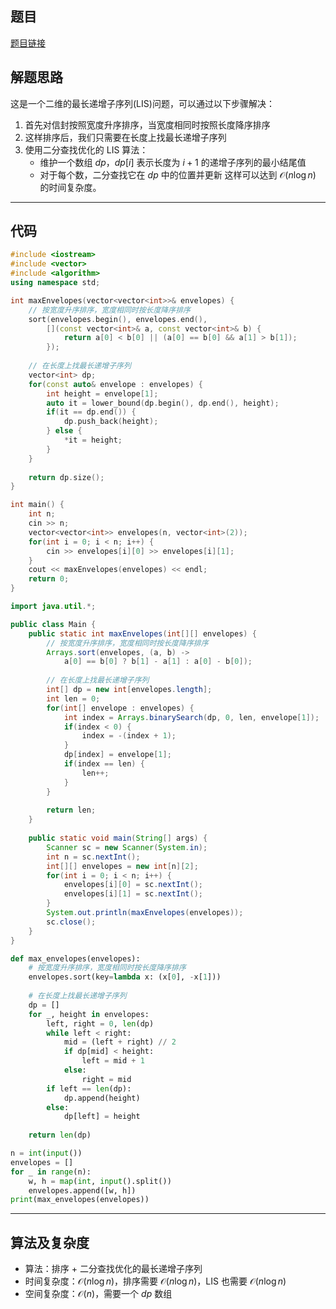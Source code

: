 ## 题目
[题目链接](https://www.nowcoder.com/practice/25fe1fc89c4c4e82bbc63df04bc6ca30?tpId=308&tqId=2376445&sourceUrl=/exam/oj&channenl=wgithub&fromPut=wgithub)

## 解题思路

这是一个二维的最长递增子序列($\text{LIS}$)问题，可以通过以下步骤解决：

1. 首先对信封按照宽度升序排序，当宽度相同时按照长度降序排序
2. 这样排序后，我们只需要在长度上找最长递增子序列
3. 使用二分查找优化的 $\text{LIS}$ 算法：
   - 维护一个数组 $dp$，$dp[i]$ 表示长度为 $i+1$ 的递增子序列的最小结尾值
   - 对于每个数，二分查找它在 $dp$ 中的位置并更新
这样可以达到 $\mathcal{O}(n\log n)$ 的时间复杂度。
---

## 代码

```c++ []
#include <iostream>
#include <vector>
#include <algorithm>
using namespace std;

int maxEnvelopes(vector<vector<int>>& envelopes) {
    // 按宽度升序排序，宽度相同时按长度降序排序
    sort(envelopes.begin(), envelopes.end(), 
        [](const vector<int>& a, const vector<int>& b) {
            return a[0] < b[0] || (a[0] == b[0] && a[1] > b[1]);
        });
    
    // 在长度上找最长递增子序列
    vector<int> dp;
    for(const auto& envelope : envelopes) {
        int height = envelope[1];
        auto it = lower_bound(dp.begin(), dp.end(), height);
        if(it == dp.end()) {
            dp.push_back(height);
        } else {
            *it = height;
        }
    }
    
    return dp.size();
}

int main() {
    int n;
    cin >> n;
    vector<vector<int>> envelopes(n, vector<int>(2));
    for(int i = 0; i < n; i++) {
        cin >> envelopes[i][0] >> envelopes[i][1];
    }
    cout << maxEnvelopes(envelopes) << endl;
    return 0;
}
```
```java []
import java.util.*;

public class Main {
    public static int maxEnvelopes(int[][] envelopes) {
        // 按宽度升序排序，宽度相同时按长度降序排序
        Arrays.sort(envelopes, (a, b) -> 
            a[0] == b[0] ? b[1] - a[1] : a[0] - b[0]);
        
        // 在长度上找最长递增子序列
        int[] dp = new int[envelopes.length];
        int len = 0;
        for(int[] envelope : envelopes) {
            int index = Arrays.binarySearch(dp, 0, len, envelope[1]);
            if(index < 0) {
                index = -(index + 1);
            }
            dp[index] = envelope[1];
            if(index == len) {
                len++;
            }
        }
        
        return len;
    }
    
    public static void main(String[] args) {
        Scanner sc = new Scanner(System.in);
        int n = sc.nextInt();
        int[][] envelopes = new int[n][2];
        for(int i = 0; i < n; i++) {
            envelopes[i][0] = sc.nextInt();
            envelopes[i][1] = sc.nextInt();
        }
        System.out.println(maxEnvelopes(envelopes));
        sc.close();
    }
}
```
```python []
def max_envelopes(envelopes):
    # 按宽度升序排序，宽度相同时按长度降序排序
    envelopes.sort(key=lambda x: (x[0], -x[1]))
    
    # 在长度上找最长递增子序列
    dp = []
    for _, height in envelopes:
        left, right = 0, len(dp)
        while left < right:
            mid = (left + right) // 2
            if dp[mid] < height:
                left = mid + 1
            else:
                right = mid
        if left == len(dp):
            dp.append(height)
        else:
            dp[left] = height
    
    return len(dp)

n = int(input())
envelopes = []
for _ in range(n):
    w, h = map(int, input().split())
    envelopes.append([w, h])
print(max_envelopes(envelopes))
```

---

## 算法及复杂度
- 算法：排序 + 二分查找优化的最长递增子序列
- 时间复杂度：$\mathcal{O}(n\log n)$，排序需要 $\mathcal{O}(n\log n)$，$\text{LIS}$ 也需要 $\mathcal{O}(n\log n)$
- 空间复杂度：$\mathcal{O}(n)$，需要一个 $dp$ 数组



